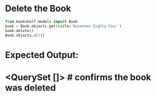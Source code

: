 # Delete the Book

```python
from bookshelf.models import Book
book = Book.objects.get(title='Nineteen Eighty-Four')
book.delete()
Book.objects.all()
```

# Expected Output:
# <QuerySet []>  # confirms the book was deleted

